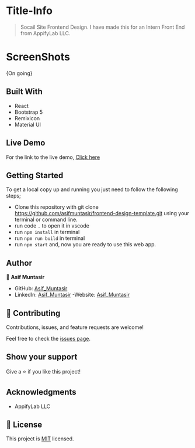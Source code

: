# Title-Info
> Socail Site Frontend Design. I have made this for an Intern Front End from AppifyLab LLC.


# ScreenShots
<!-- ![](wildfire.png) -->
{On going}

## Built With
- React
- Bootstrap 5
- Remixicon 
- Material UI

## Live Demo
For the link to the live demo, [Click here](https://frontend-design-template.vercel.app/)

## Getting Started
To get a local copy up and running you just need to follow the following steps;
- Clone this repository with
git clone https://github.com/asifmuntasir/frontend-design-template.git using your terminal or command line.
- run code `.` to open it in vscode
- run `npm install` in terminal
- run `npm run build` in terminal
- run `npm start` and, now you are ready to use this web app.

## Author

👤 **Asif Muntasir**

- GitHub: [Asif_Muntasir](https://github.com/asifmuntasir)
- LinkedIn: [Asif_Muntasir](https://www.linkedin.com/in/asif-muntasir-shuaib/)
-Website: [Asif_Muntasir](https://asifmuntasir.github.io/)

## 🤝 Contributing

Contributions, issues, and feature requests are welcome!

Feel free to check the [issues page](../../issues/).

## Show your support

Give a ⭐️ if you like this project!

## Acknowledgments

- AppifyLab LLC

## 📝 License

This project is [MIT](./MIT.md) licensed.
